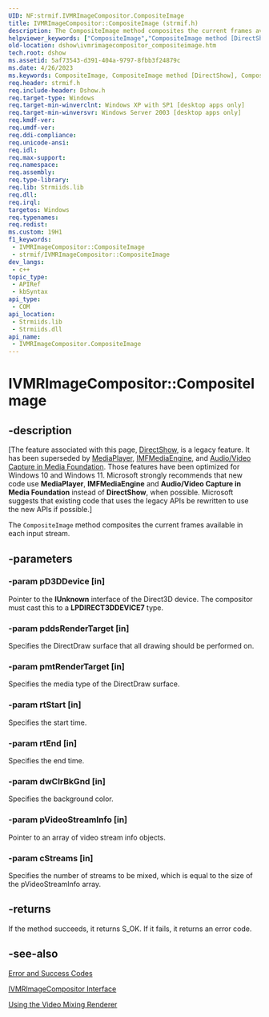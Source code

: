 ```yaml
---
UID: NF:strmif.IVMRImageCompositor.CompositeImage
title: IVMRImageCompositor::CompositeImage (strmif.h)
description: The CompositeImage method composites the current frames available in each input stream.
helpviewer_keywords: ["CompositeImage","CompositeImage method [DirectShow]","CompositeImage method [DirectShow]","IVMRImageCompositor interface","IVMRImageCompositor interface [DirectShow]","CompositeImage method","IVMRImageCompositor.CompositeImage","IVMRImageCompositor::CompositeImage","IVMRImageCompositorCompositeImage","dshow.ivmrimagecompositor_compositeimage","strmif/IVMRImageCompositor::CompositeImage"]
old-location: dshow\ivmrimagecompositor_compositeimage.htm
tech.root: dshow
ms.assetid: 5af73543-d391-404a-9797-8fbb3f24879c
ms.date: 4/26/2023
ms.keywords: CompositeImage, CompositeImage method [DirectShow], CompositeImage method [DirectShow],IVMRImageCompositor interface, IVMRImageCompositor interface [DirectShow],CompositeImage method, IVMRImageCompositor.CompositeImage, IVMRImageCompositor::CompositeImage, IVMRImageCompositorCompositeImage, dshow.ivmrimagecompositor_compositeimage, strmif/IVMRImageCompositor::CompositeImage
req.header: strmif.h
req.include-header: Dshow.h
req.target-type: Windows
req.target-min-winverclnt: Windows XP with SP1 [desktop apps only]
req.target-min-winversvr: Windows Server 2003 [desktop apps only]
req.kmdf-ver: 
req.umdf-ver: 
req.ddi-compliance: 
req.unicode-ansi: 
req.idl: 
req.max-support: 
req.namespace: 
req.assembly: 
req.type-library: 
req.lib: Strmiids.lib
req.dll: 
req.irql: 
targetos: Windows
req.typenames: 
req.redist: 
ms.custom: 19H1
f1_keywords:
 - IVMRImageCompositor::CompositeImage
 - strmif/IVMRImageCompositor::CompositeImage
dev_langs:
 - c++
topic_type:
 - APIRef
 - kbSyntax
api_type:
 - COM
api_location:
 - Strmiids.lib
 - Strmiids.dll
api_name:
 - IVMRImageCompositor.CompositeImage
---
```


# IVMRImageCompositor::CompositeImage


## -description

\[The feature associated with this page, [DirectShow](/windows/win32/directshow/directshow), is a legacy feature. It has been superseded by [MediaPlayer](/uwp/api/Windows.Media.Playback.MediaPlayer), [IMFMediaEngine](/windows/win32/api/mfmediaengine/nn-mfmediaengine-imfmediaengine), and [Audio/Video Capture in Media Foundation](windows/win32/medfound/audio-video-capture-in-media-foundation). Those features have been optimized for Windows 10 and Windows 11. Microsoft strongly recommends that new code use **MediaPlayer**, **IMFMediaEngine** and **Audio/Video Capture in Media Foundation** instead of **DirectShow**, when possible. Microsoft suggests that existing code that uses the legacy APIs be rewritten to use the new APIs if possible.\]

The <code>CompositeImage</code> method composites the current frames available in each input stream.

## -parameters

### -param pD3DDevice [in]

Pointer to the <b>IUnknown</b> interface of the Direct3D device. The compositor must cast this to a <b>LPDIRECT3DDEVICE7</b> type.

### -param pddsRenderTarget [in]

Specifies the DirectDraw surface that all drawing should be performed on.

### -param pmtRenderTarget [in]

Specifies the media type of the DirectDraw surface.

### -param rtStart [in]

Specifies the start time.

### -param rtEnd [in]

Specifies the end time.

### -param dwClrBkGnd [in]

Specifies the background color.

### -param pVideoStreamInfo [in]

Pointer to an array of video stream info objects.

### -param cStreams [in]

Specifies the number of streams to be mixed, which is equal to the size of the pVideoStreamInfo array.

## -returns

If the method succeeds, it returns S_OK. If it fails, it returns an error code.

## -see-also

<a href="/windows/desktop/DirectShow/error-and-success-codes">Error and Success Codes</a>



<a href="/windows/desktop/api/strmif/nn-strmif-ivmrimagecompositor">IVMRImageCompositor Interface</a>



<a href="/windows/desktop/DirectShow/using-the-video-mixing-renderer">Using the Video Mixing Renderer</a>
